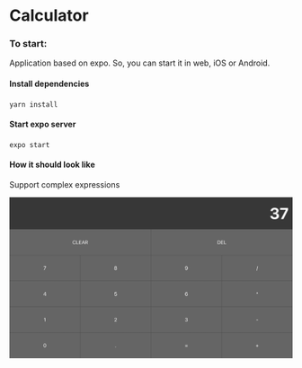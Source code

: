 # Calculator

### To start:

Application based on expo. So, you can start it
in web, iOS or Android.

#### Install dependencies

`yarn install`

#### Start expo server

`expo start`

#### How it should look like

Support complex expressions

![Photo](./img.png)
